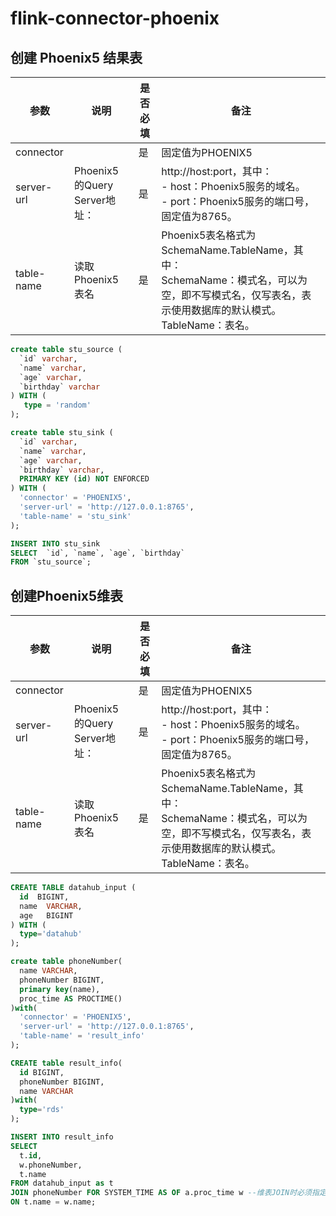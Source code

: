 # flink-connector-phoenix



## 创建 Phoenix5 结果表

|   参数    |  说明    | 是否必填     |  备注     |
| ---- | ---- | ---- | ---- |
|  connector    |      |   是   |  固定值为PHOENIX5    |
|  server-url    | Phoenix5的Query Server地址：     |  是     |  http://host:port，其中：<br> - host：Phoenix5服务的域名。<br> - port：Phoenix5服务的端口号，固定值为8765。     |
|  table-name    | 读取Phoenix5表名     |  是     | Phoenix5表名格式为SchemaName.TableName，其中：<br> SchemaName：模式名，可以为空，即不写模式名，仅写表名，表示使用数据库的默认模式。<br> TableName：表名。     |



```sql
create table stu_source (
  `id` varchar,
  `name` varchar,
  `age` varchar,
  `birthday` varchar 
) WITH (
   type = 'random'
);

create table stu_sink (
  `id` varchar,
  `name` varchar,
  `age` varchar,
  `birthday` varchar,
  PRIMARY KEY (id) NOT ENFORCED
) WITH (
  'connector' = 'PHOENIX5',
  'server-url' = 'http://127.0.0.1:8765',
  'table-name' = 'stu_sink'
);

INSERT INTO stu_sink
SELECT  `id`, `name`, `age`, `birthday` 
FROM `stu_source`;
```

## 创建Phoenix5维表

|   参数    |  说明    | 是否必填     |  备注     |
| ---- | ---- | ---- | ---- |
|  connector    |      |   是   |  固定值为PHOENIX5    |
|  server-url    | Phoenix5的Query Server地址：     |  是     |  http://host:port，其中：<br> - host：Phoenix5服务的域名。<br> - port：Phoenix5服务的端口号，固定值为8765。     |
|  table-name    | 读取Phoenix5表名     |  是     | Phoenix5表名格式为SchemaName.TableName，其中：<br> SchemaName：模式名，可以为空，即不写模式名，仅写表名，表示使用数据库的默认模式。<br> TableName：表名。     |




```sql
CREATE TABLE datahub_input (
  id  BIGINT,
  name  VARCHAR,
  age   BIGINT
) WITH (
  type='datahub'
);

create table phoneNumber(
  name VARCHAR,
  phoneNumber BIGINT,
  primary key(name),
  proc_time AS PROCTIME()
)with(
  'connector' = 'PHOENIX5',
  'server-url' = 'http://127.0.0.1:8765',
  'table-name' = 'result_info'
);

CREATE table result_info(
  id BIGINT,
  phoneNumber BIGINT,
  name VARCHAR
)with(
  type='rds'
);

INSERT INTO result_info
SELECT
  t.id,
  w.phoneNumber,
  t.name
FROM datahub_input as t
JOIN phoneNumber FOR SYSTEM_TIME AS OF a.proc_time w --维表JOIN时必须指定该声明
ON t.name = w.name;
```